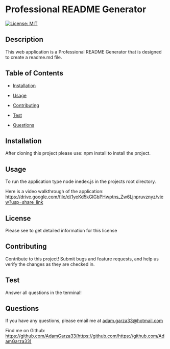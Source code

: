 # Professional README Generator
  [![License: MIT](https://img.shields.io/badge/License-MIT-yellow.svg)](https://opensource.org/licenses/MIT)
  
  ## Description
  This web application is a Professional README Generator that is designed to create a readme.md file.

  ## Table of Contents
  - [Installation](#installation)
  - [Usage](#usage)
  
  - [Contributing](#contributing)
  - [Test](#Test)
  - [Questions](#questions)

## Installation
After cloning this project please use: npm install to install the project.

## Usage 
To run the application type node inedex.js in the projects root directory.

Here is a video walkthrough of the application: https://drive.google.com/file/d/1yeKd5kGIGbPHwptns_Zw6Ljnpruvznyz/view?usp=share_link

## License
Please see  to get detailed information for this license


## Contributing
Contribute to this project! Submit bugs and feature requests, and help us verify the changes as they are checked in.

## Test
Answer all questions in the terminal!

## Questions
If you have any questions, please email me at adam.garza33@hotmail.com

Find me on Github: https://github.com/AdamGarza33(https://github.com/https://github.com/AdamGarza33)

